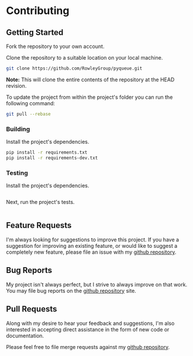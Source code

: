 # Contributing

## Getting Started

Fork the repository to your own account.

Clone the repository to a suitable location on your local machine.

```bash
git clone https://github.com/RowleyGroup/pyqueue.git
```

**Note:** This will clone the entire contents of the repository at the HEAD revision.

To update the project from within the project's folder you can run the following command:

```bash
git pull --rebase
```

### Building

Install the project's dependencies.

```bash
pip install -r requirements.txt
pip install -r requirements-dev.txt
```

### Testing

Install the project's dependencies.

```bash
```

Next, run the project's tests.

```bash
```

## Feature Requests

I'm always looking for suggestions to improve this project. If you have a suggestion for improving an existing feature, or would like to suggest a completely new feature, please file an issue with my [github repository](https://github.com/RowleyGroup/pyqueue/issues).

## Bug Reports

My project isn't always perfect, but I strive to always improve on that work. You may file bug reports on the [github repository](https://github.com/RowleyGroup/pyqueue/issues) site.

## Pull Requests

Along with my desire to hear your feedback and suggestions, I'm also interested in accepting direct assistance in the form of new code or documentation.

Please feel free to file merge requests against my [github repository](https://github.com/RowleyGroup/pyqueue/pulls).
